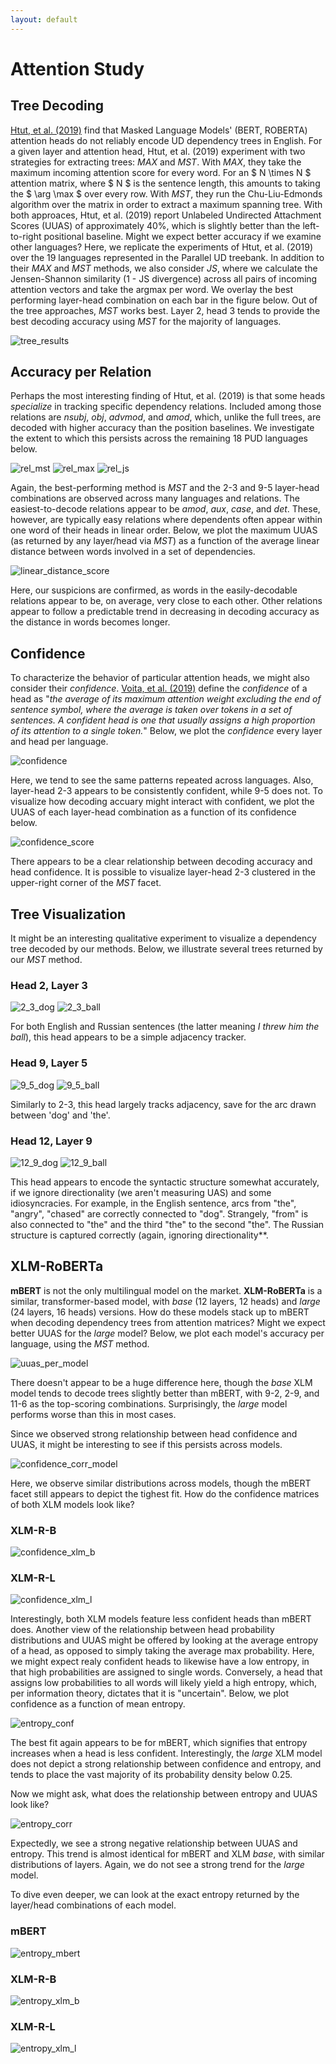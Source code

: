 ```yaml
---
layout: default
---
```


# Attention Study

## Tree Decoding

[Htut, et al. (2019)](https://arxiv.org/pdf/1911.12246.pdf) find that Masked Language Models' (BERT, ROBERTA) attention heads do not reliably encode UD dependency trees in English. For a given layer and attention head, Htut, et al. (2019) experiment with two strategies for extracting trees: *MAX* and *MST*. With *MAX*, they take the maximum incoming attention score for every word. For an $ N \times N $ attention matrix, where $ N $ is the sentence length, this amounts to taking the $ \arg \max $ over every row. With *MST*, they run the Chu-Liu-Edmonds algorithm over the matrix in order to extract a maximum spanning tree. With both approaces, Htut, et al. (2019) report Unlabeled Undirected Attachment Scores (UUAS) of approximately 40%, which is slightly better than the left-to-right positional baseline. Might we expect better accuracy if we examine other languages? Here, we replicate the experiments of Htut, et al. (2019) over the 19 languages represented in the Parallel UD treebank. In addition to their *MAX* and *MST* methods, we also consider *JS*, where we calculate the Jensen-Shannon similarity (1 - JS divergence) across all pairs of incoming attention vectors and take the argmax per word. We overlay the best performing layer-head combination on each bar in the figure below. Out of the tree approaches, *MST* works best. Layer 2, head 3 tends to provide the best decoding accuracy using *MST* for the majority of languages.

![tree_results](images/uuas_total.png)

## Accuracy per Relation

Perhaps the most interesting finding of Htut, et al. (2019) is that some heads *specialize* in tracking specific dependency relations. Included among those relations are *nsubj*, *obj*, *advmod*, and *amod*, which, unlike the full trees, are decoded with higher accuracy than the position baselines. We investigate the extent to which this persists across the remaining 18 PUD languages below. 

![rel_mst](images/attention_mst.max.png)
![rel_max](images/attention_max.max.png)
![rel_js](images/attention_js.max.png)

Again, the best-performing method is *MST* and the 2-3 and 9-5 layer-head combinations are observed across many languages and relations. The easiest-to-decode relations appear to be *amod*, *aux*, *case*, and *det*. These, however, are typically easy relations where dependents often appear within one word of their heads in linear order. Below, we plot the maximum UUAS (as returned by any layer/head via *MST*) as a function of the average linear distance between words involved in a set of dependencies. 

![linear_distance_score](images/linear_distance_max_corr.png)

Here, our suspicions are confirmed, as words in the easily-decodable relations appear to be, on average, very close to each other. Other relations appear to follow a predictable trend in decreasing in decoding accuracy as the distance in words becomes longer. 

## Confidence

To characterize the behavior of particular attention heads, we might also consider their *confidence*. [Voita, et al. (2019)](https://www.aclweb.org/anthology/P19-1580.pdf) define the *confidence* of a head as "*the average of its maximum attention weight excluding the end of sentence symbol, where the average is taken over tokens in a set of sentences. A confident head is one that usually assigns a high proportion of its attention to a single token.*" Below, we plot the *confidence* every layer and head per language. 

![confidence](images/confidence.png)

Here, we tend to see the same patterns repeated across languages. Also, layer-head 2-3 appears to be consistently confident, while 9-5 does not. To visualize how decoding accuary might interact with confident, we plot the UUAS of each layer-head combination as a function of its confidence below. 

![confidence_score](images/confidence_corr.png)

There appears to be a clear relationship between decoding accuracy and head confidence. It is possible to visualize layer-head 2-3 clustered in the upper-right corner of the *MST* facet. 

## Tree Visualization

It might be an interesting qualitative experiment to visualize a dependency tree decoded by our methods. Below, we illustrate several trees returned by our *MST* method. 

### Head 2, Layer 3

![2_3_dog](images/2-3_dog.png)
![2_3_ball](images/2-3_ball.png)

For both English and Russian sentences (the latter meaning *I threw him the ball*), this head appears to be a simple adjacency tracker. 

### Head 9, Layer 5

![9_5_dog](images/9-5_dog.png)
![9_5_ball](images/9-5_ball.png)

Similarly to 2-3, this head largely tracks adjacency, save for the arc drawn between 'dog' and 'the'.

### Head 12, Layer 9

![12_9_dog](images/12-9_dog.png)
![12_9_ball](images/12-9_ball.png)

This head appears to encode the syntactic structure somewhat accurately, if we ignore directionality (we aren't measuring UAS) and some idiosyncracies. For example, in the English sentence, arcs from "the", "angry", "chased" are correctly connected to "dog". Strangely, "from" is also connected to "the" and the third "the" to the second "the". The Russian structure is captured correctly (again, ignoring directionality**. 

## XLM-RoBERTa

**mBERT** is not the only multilingual model on the market. **XLM-RoBERTa** is a similar, transformer-based model, with *base* (12 layers, 12 heads) and *large* (24 layers, 16 heads) versions. How do these models stack up to mBERT when decoding dependency trees from attention matrices? Might we expect better UUAS for the *large* model? Below, we plot each model's accuracy per language, using the *MST* method. 

![uuas_per_model](images/uuas_total_per_model.png)

There doesn't appear to be a huge difference here, though the *base* XLM model tends to decode trees slightly better than mBERT, with 9-2, 2-9, and 11-6 as the top-scoring combinations. Surprisingly, the *large* model performs worse than this in most cases. 

Since we observed strong relationship between head confidence and UUAS, it might be interesting to see if this persists across models. 

![confidence_corr_model](images/confidence_corr_model.png)

Here, we observe similar distributions across models, though the mBERT facet still appears to depict the tighest fit. How do the confidence matrices of both XLM models look like? 

### XLM-R-B

![confidence_xlm_b](images/confidence_xlm_b.png)

### XLM-R-L

![confidence_xlm_l](images/confidence_xlm_l.png)

Interestingly, both XLM models feature less confident heads than mBERT does. Another view of the relationship between head probability distributions and UUAS might be offered by looking at the average entropy of a head, as opposed to simply taking the average max probability. Here, we might expect realy confident heads to likewise have a low entropy, in that high probabilities are assigned to single words. Conversely, a head that assigns low probabilities to all words will likely yield a high entropy, which, per information theory, dictates that it is "uncertain". Below, we plot confidence as a function of mean entropy. 

![entropy_conf](images/entropy_conf_corr_model.png)

The best fit again appears to be for mBERT, which signifies that entropy increases when a head is less confident. Interestingly, the *large* XLM model does not depict a strong relationship between confidence and entropy, and tends to place the vast majority of its probability density below 0.25. 

Now we might ask, what does the relationship between entropy and UUAS look like?

![entropy_corr](images/entropy_corr_model.png)

Expectedly, we see a strong negative relationship between UUAS and entropy. This trend is almost identical for mBERT and XLM *base*, with similar distributions of layers. Again, we do not see a strong trend for the *large* model. 

To dive even deeper, we can look at the exact entropy returned by the layer/head combinations of each model. 

### mBERT

![entropy_mbert](images/entropy_mbert.png)

### XLM-R-B

![entropy_xlm_b](images/entropy_xlm_b.png)

### XLM-R-L

![entropy_xlm_l](images/entropy_xlm_l.png)
